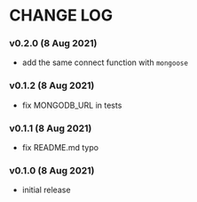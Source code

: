 # CHANGE LOG

### v0.2.0 (8 Aug 2021)

- add the same connect function with `mongoose`

### v0.1.2 (8 Aug 2021)

- fix MONGODB_URL in tests

### v0.1.1 (8 Aug 2021)

- fix README.md typo

### v0.1.0 (8 Aug 2021)

- initial release
